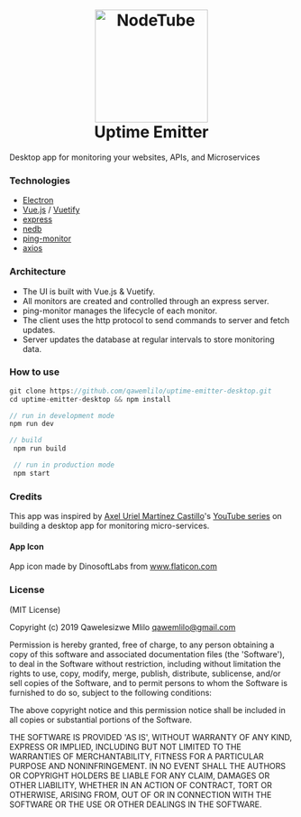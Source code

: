 
<h1 align="center">
  <a href="https://github.com/qawemlilo/uptime-emitter-desktop"><img src="https://raw.githubusercontent.com/qawemlilo/https://github.com/qawemlilo/uptime-emitter-desktop/master/app/public/icons/png/512x512.png" alt="NodeTube" width="200"></a>
  <br>
  Uptime Emitter
  <br>
</h1>

Desktop app for monitoring your websites, APIs, and Microservices

### Technologies

  - [Electron](https://electronjs.org/)
  - [Vue.js](https://vuejs.org) / [Vuetify](https://vuetifyjs.com/en/)
  - [express](https://expressjs.com/)
  - [nedb](https://github.com/louischatriot/nedb)
  - [ping-monitor](https://github.com/qawemlilo/ping-monitor)
  - [axios](https://github.com/axios/axios)


### Architecture

  - The UI is built with Vue.js & Vuetify.
  - All monitors are created and controlled through an express server.
  - ping-monitor manages the lifecycle of each monitor.
  - The client uses the http protocol to send commands to server and fetch updates.  
  - Server updates the database at regular intervals to store monitoring data.


### How to use
```javascript
git clone https://github.com/qawemlilo/uptime-emitter-desktop.git
cd uptime-emitter-desktop && npm install

// run in development mode
npm run dev

// build
 npm run build

 // run in production mode
 npm start
```


### Credits

This app was inspired by [Axel Uriel Martínez Castillo](https://github.com/ackzell)'s [YouTube series](https://www.youtube.com/watch?v=dWGekDUJG1g&list=PLmJs3lfUmCdT9MyG60Oo6HM7xAn79vwZ0) on building a desktop app for monitoring micro-services.


#### App Icon
App icon made by DinosoftLabs from www.flaticon.com


### License

(MIT License)

Copyright (c) 2019 Qawelesizwe Mlilo <qawemlilo@gmail.com>

Permission is hereby granted, free of charge, to any person obtaining a copy of this software and associated documentation files (the 'Software'), to deal in the Software without restriction, including without limitation the rights to use, copy, modify, merge, publish, distribute, sublicense, and/or sell copies of the Software, and to permit persons to whom the Software is furnished to do so, subject to the following conditions:

The above copyright notice and this permission notice shall be included in all copies or substantial portions of the Software.

THE SOFTWARE IS PROVIDED 'AS IS', WITHOUT WARRANTY OF ANY KIND, EXPRESS OR IMPLIED, INCLUDING BUT NOT LIMITED TO THE WARRANTIES OF MERCHANTABILITY, FITNESS FOR A PARTICULAR PURPOSE AND NONINFRINGEMENT. IN NO EVENT SHALL THE AUTHORS OR COPYRIGHT HOLDERS BE LIABLE FOR ANY CLAIM, DAMAGES OR OTHER LIABILITY, WHETHER IN AN ACTION OF CONTRACT, TORT OR OTHERWISE, ARISING FROM, OUT OF OR IN CONNECTION WITH THE SOFTWARE OR THE USE OR OTHER DEALINGS IN THE SOFTWARE.
